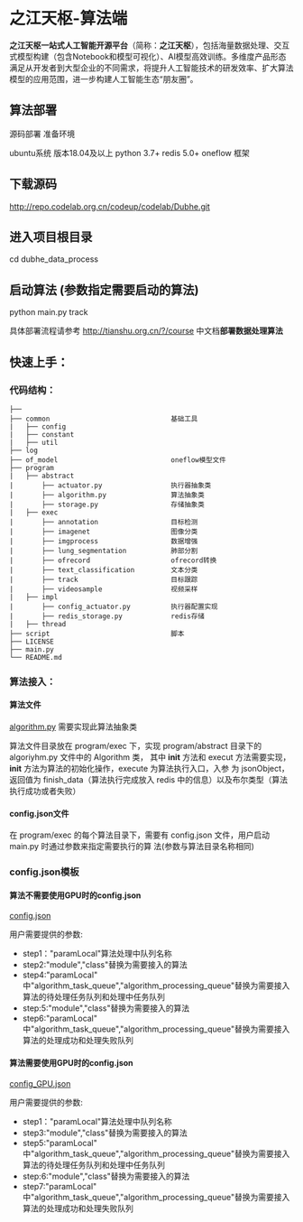 # 之江天枢-算法端

**之江天枢一站式人工智能开源平台**（简称：**之江天枢**），包括海量数据处理、交互式模型构建（包含Notebook和模型可视化）、AI模型高效训练。多维度产品形态满足从开发者到大型企业的不同需求，将提升人工智能技术的研发效率、扩大算法模型的应用范围，进一步构建人工智能生态“朋友圈”。

## 算法部署

源码部署
准备环境

ubuntu系统 版本18.04及以上
python 3.7+
redis  5.0+
oneflow 框架

## 下载源码
http://repo.codelab.org.cn/codeup/codelab/Dubhe.git

## 进入项目根目录
cd dubhe_data_process

## 启动算法 (参数指定需要启动的算法)
python main.py track 

具体部署流程请参考 http://tianshu.org.cn/?/course 中文档**部署数据处理算法**

## 快速上手：

### 代码结构：

```
├── 
├── common                              基础工具
|   ├── config
|   ├── constant
|   ├── util
├── log
├── of_model                            oneflow模型文件
├── program
|   ├── abstract
|       ├── actuator.py                 执行器抽象类
|       ├── algorithm.py                算法抽象类 
|       ├── storage.py                  存储抽象类
|   ├── exec
|       ├── annotation                  目标检测
|       ├── imagenet                    图像分类
|       ├── imgprocess                  数据增强
|       ├── lung_segmentation           肺部分割
|       ├── ofrecord                    ofrecord转换
|       ├── text_classification         文本分类
|       ├── track                       目标跟踪
|       ├── videosample                 视频采样
|   ├── impl
|       ├── config_actuator.py          执行器配置实现
|       ├── redis_storage.py            redis存储
|   ├── thread
├── script                              脚本
├── LICENSE
├── main.py
└── README.md
```

### 算法接入：

#### 算法文件
[algorithm.py](./program/abstract/algorithm.py) 需要实现此算法抽象类

算法文件目录放在 program/exec 下，实现 program/abstract 目录下的 algoriyhm.py 文件中的 Algorithm 类，
其中 __init__ 方法和 execut 方法需要实现，__init__ 方法为算法的初始化操作，execute 为算法执行入口，入参
为 jsonObject，返回值为 finish_data（算法执行完成放入 redis 中的信息）以及布尔类型（算法执行成功或者失败）

#### config.json文件
在 program/exec 的每个算法目录下，需要有 config.json 文件，用户启动 main.py 时通过参数来指定需要执行的算
法(参数与算法目录名称相同)

### config.json模板

#### 算法不需要使用GPU时的config.json
[config.json](./common/template/config.json)

用户需要提供的参数:
- step1："paramLocal"算法处理中队列名称
- step2:"module","class"替换为需要接入的算法
- step4:"paramLocal" 中"algorithm_task_queue","algorithm_processing_queue"替换为需要接入算法的待处理任务队列和处理中任务队列
- step:5:"module","class"替换为需要接入的算法
- step6:"paramLocal" 中"algorithm_task_queue","algorithm_processing_queue"替换为需要接入算法的处理成功和处理失败队列

#### 算法需要使用GPU时的config.json
[config_GPU.json](./common/template/config_GPU.json)

用户需要提供的参数:
- step1："paramLocal"算法处理中队列名称
- step3:"module","class"替换为需要接入的算法
- step5:"paramLocal" 中"algorithm_task_queue","algorithm_processing_queue"替换为需要接入算法的待处理任务队列和处理中任务队列
- step:6:"module","class"替换为需要接入的算法
- step7:"paramLocal" 中"algorithm_task_queue","algorithm_processing_queue"替换为需要接入算法的处理成功和处理失败队列



